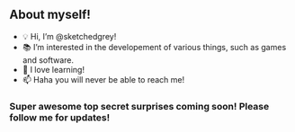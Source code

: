 ## About myself!

- 💡 Hi, I’m @sketchedgrey!
- 📚 I’m interested in the developement of various things, such as games and software.
- 🌱 I love learning!
- 📫 Haha you will never be able to reach me!

### Super awesome top secret surprises coming soon! Please follow me for updates!

<!---
If you are reading this you are special and loved! Have an amazing day! ❤
--->

<!---
sketchedgrey/sketchedgrey is a ✨ special ✨ repository because its `README.md` (this file) appears on your GitHub profile.
You can click the Preview link to take a look at your changes.
--->
